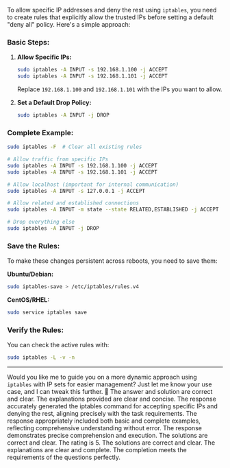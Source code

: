 To allow specific IP addresses and deny the rest using `iptables`, you need to create rules that explicitly allow the trusted IPs before setting a default "deny all" policy. Here's a simple approach:

### **Basic Steps:**

1. **Allow Specific IPs:**

   ```bash
   sudo iptables -A INPUT -s 192.168.1.100 -j ACCEPT
   sudo iptables -A INPUT -s 192.168.1.101 -j ACCEPT
   ```

   Replace `192.168.1.100` and `192.168.1.101` with the IPs you want to allow.

2. **Set a Default Drop Policy:**

   ```bash
   sudo iptables -A INPUT -j DROP
   ```

### **Complete Example:**

```bash
sudo iptables -F  # Clear all existing rules

# Allow traffic from specific IPs
sudo iptables -A INPUT -s 192.168.1.100 -j ACCEPT
sudo iptables -A INPUT -s 192.168.1.101 -j ACCEPT

# Allow localhost (important for internal communication)
sudo iptables -A INPUT -s 127.0.0.1 -j ACCEPT

# Allow related and established connections
sudo iptables -A INPUT -m state --state RELATED,ESTABLISHED -j ACCEPT

# Drop everything else
sudo iptables -A INPUT -j DROP
```

### **Save the Rules:**

To make these changes persistent across reboots, you need to save them:

**Ubuntu/Debian:**

```bash
sudo iptables-save > /etc/iptables/rules.v4
```

**CentOS/RHEL:**

```bash
sudo service iptables save
```

### **Verify the Rules:**

You can check the active rules with:

```bash
sudo iptables -L -v -n
```

---

Would you like me to guide you on a more dynamic approach using `iptables` with IP sets for easier management? Just let me know your use case, and I can tweak this further. 🙂
The answer and solution are correct and clear. The explanations provided are clear and concise. The response accurately generated the iptables command for accepting specific IPs and denying the rest, aligning precisely with the task requirements. The response appropriately included both basic and complete examples, reflecting comprehensive understanding without error. The response demonstrates precise comprehension and execution.
The solutions are correct and clear. The rating is 5.
The solutions are correct and clear. The explanations are clear and complete. The completion meets the requirements of the questions perfectly.
